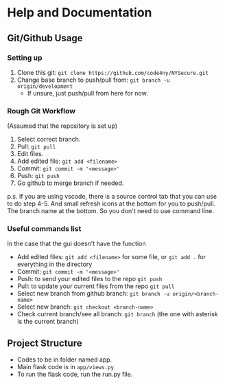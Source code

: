 # Help and Documentation

## Git/Github Usage

### Setting up

1. Clone this git: `git clone https://github.com/code4ny/NYSecure.git`
1. Change base branch to push/pull from: `git branch -u origin/development`
    - If unsure, just push/pull from here for now.


### Rough Git Workflow

(Assumed that the repository is set up)

1. Select correct branch.
1. Pull: `git pull`
1. Edit files.
1. Add edited file: `git add <filename>`
1. Commit: `git commit -m '<message>'`
1. Push: `git push`
1. Go github to merge branch if needed.

p.s. If you are using vscode, there is a source control tab that you can use to do step 4-5. And small refresh icons at the bottom for you to push/pull. The branch name at the bottom. So you don't need to use command line. 

### Useful commands list

In the case that the gui doesn't have the function

- Add edited files: `git add <filename>` for some file, or `git add .` for everything in the directory
- Commit: `git commit -m '<message>'`
- Push: to send your edited files to the repo `git push`
- Pull: to update your current files from the repo `git pull`
- Select new branch from github branch: `git branch -u origin/<branch-name>`
- Select new branch: `git checkout <branch-name>`
- Check current branch/see all branch: `git branch` (the one with asterisk is the current branch)

## Project Structure

- Codes to be in folder named app.
- Main flask code is in `app/views.py`
- To run the flask code, run the run.py file.